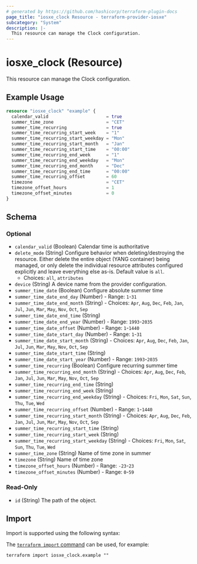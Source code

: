 ```yaml
---
# generated by https://github.com/hashicorp/terraform-plugin-docs
page_title: "iosxe_clock Resource - terraform-provider-iosxe"
subcategory: "System"
description: |-
  This resource can manage the Clock configuration.
---
```


# iosxe_clock (Resource)

This resource can manage the Clock configuration.

## Example Usage

```terraform
resource "iosxe_clock" "example" {
  calendar_valid                      = true
  summer_time_zone                    = "CET"
  summer_time_recurring               = true
  summer_time_recurring_start_week    = "1"
  summer_time_recurring_start_weekday = "Mon"
  summer_time_recurring_start_month   = "Jan"
  summer_time_recurring_start_time    = "00:00"
  summer_time_recurring_end_week      = "1"
  summer_time_recurring_end_weekday   = "Mon"
  summer_time_recurring_end_month     = "Dec"
  summer_time_recurring_end_time      = "00:00"
  summer_time_recurring_offset        = 60
  timezone                            = "CET"
  timezone_offset_hours               = 1
  timezone_offset_minutes             = 0
}
```

<!-- schema generated by tfplugindocs -->
## Schema

### Optional

- `calendar_valid` (Boolean) Calendar time is authoritative
- `delete_mode` (String) Configure behavior when deleting/destroying the resource. Either delete the entire object (YANG container) being managed, or only delete the individual resource attributes configured explicitly and leave everything else as-is. Default value is `all`.
  - Choices: `all`, `attributes`
- `device` (String) A device name from the provider configuration.
- `summer_time_date` (Boolean) Configure absolute summer time
- `summer_time_date_end_day` (Number) - Range: `1`-`31`
- `summer_time_date_end_month` (String) - Choices: `Apr`, `Aug`, `Dec`, `Feb`, `Jan`, `Jul`, `Jun`, `Mar`, `May`, `Nov`, `Oct`, `Sep`
- `summer_time_date_end_time` (String)
- `summer_time_date_end_year` (Number) - Range: `1993`-`2035`
- `summer_time_date_offset` (Number) - Range: `1`-`1440`
- `summer_time_date_start_day` (Number) - Range: `1`-`31`
- `summer_time_date_start_month` (String) - Choices: `Apr`, `Aug`, `Dec`, `Feb`, `Jan`, `Jul`, `Jun`, `Mar`, `May`, `Nov`, `Oct`, `Sep`
- `summer_time_date_start_time` (String)
- `summer_time_date_start_year` (Number) - Range: `1993`-`2035`
- `summer_time_recurring` (Boolean) Configure recurring summer time
- `summer_time_recurring_end_month` (String) - Choices: `Apr`, `Aug`, `Dec`, `Feb`, `Jan`, `Jul`, `Jun`, `Mar`, `May`, `Nov`, `Oct`, `Sep`
- `summer_time_recurring_end_time` (String)
- `summer_time_recurring_end_week` (String)
- `summer_time_recurring_end_weekday` (String) - Choices: `Fri`, `Mon`, `Sat`, `Sun`, `Thu`, `Tue`, `Wed`
- `summer_time_recurring_offset` (Number) - Range: `1`-`1440`
- `summer_time_recurring_start_month` (String) - Choices: `Apr`, `Aug`, `Dec`, `Feb`, `Jan`, `Jul`, `Jun`, `Mar`, `May`, `Nov`, `Oct`, `Sep`
- `summer_time_recurring_start_time` (String)
- `summer_time_recurring_start_week` (String)
- `summer_time_recurring_start_weekday` (String) - Choices: `Fri`, `Mon`, `Sat`, `Sun`, `Thu`, `Tue`, `Wed`
- `summer_time_zone` (String) Name of time zone in summer
- `timezone` (String) Name of time zone
- `timezone_offset_hours` (Number) - Range: `-23`-`23`
- `timezone_offset_minutes` (Number) - Range: `0`-`59`

### Read-Only

- `id` (String) The path of the object.

## Import

Import is supported using the following syntax:

The [`terraform import` command](https://developer.hashicorp.com/terraform/cli/commands/import) can be used, for example:

```shell
terraform import iosxe_clock.example ""
```
